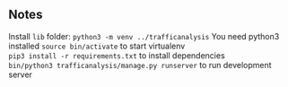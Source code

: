 ## Notes
Install `lib` folder: `python3 -m venv ../trafficanalysis` You need
python3 installed
`source bin/activate` to start virtualenv  
`pip3 install -r requirements.txt` to install dependencies  
`bin/python3 trafficanalysis/manage.py runserver` to run development server  
